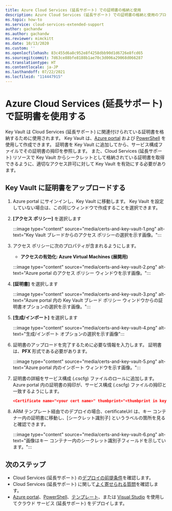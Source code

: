 ```yaml
---
title: Azure Cloud Services (延長サポート) での証明書の格納と使用
description: Azure Cloud Services (延長サポート) での証明書の格納と使用のプロセス
ms.topic: how-to
ms.service: cloud-services-extended-support
author: gachandw
ms.author: gachandw
ms.reviewer: mimckitt
ms.date: 10/13/2020
ms.custom: ''
ms.openlocfilehash: 83c455d6a8c952e8f4258dbb90d1d6726e8fcd65
ms.sourcegitcommit: 7d63ce88bfe8188b1ae70c3d006a29068d066287
ms.translationtype: HT
ms.contentlocale: ja-JP
ms.lasthandoff: 07/22/2021
ms.locfileid: "114447915"
---
```

# <a name="use-certificates-with-azure-cloud-services-extended-support"></a>Azure Cloud Services (延長サポート) で証明書を使用する

Key Vault は Cloud Services (延長サポート) に関連付けられている証明書を格納するために使用されます。 Key Vault は、[Azure portal](../key-vault/general/quick-create-portal.md) および [PowerShell](../key-vault/general/quick-create-powershell.md) を使用して作成できます。 証明書を Key Vault に追加してから、サービス構成ファイルでその証明書の拇印を参照します。 また、Cloud Services (延長サポート) リソースで Key Vault からシークレットとして格納されている証明書を取得できるように、適切なアクセス許可に対して Key Vault を有効にする必要があります。  

## <a name="upload-a-certificate-to-key-vault"></a>Key Vault に証明書をアップロードする 

1.  Azure portal にサインインし、Key Vault に移動します。 Key Vault を設定していない場合は、この同じウィンドウで作成することを選択できます。

2. **[アクセス ポリシー]** を選択します

    :::image type="content" source="media/certs-and-key-vault-1.png" alt-text="Key Vault ブレードからのアクセス ポリシーの選択を示す画像。":::

3. アクセス ポリシーに次のプロパティが含まれるようにします。
    - **アクセスの有効化: Azure Virtual Machines (展開用)**

    :::image type="content" source="media/certs-and-key-vault-2.png" alt-text="Azure portal のアクセス ポリシー ウィンドウを示す画像。":::
 
4.  **[証明書]** を選択します 

    :::image type="content" source="media/certs-and-key-vault-3.png" alt-text="Azure portal 内の Key Vault ブレード ポリシー ウィンドウからの証明書オプションの選択を示す画像。":::

5. **[生成/インポート]** を選択します

    :::image type="content" source="media/certs-and-key-vault-4.png" alt-text="生成/インポート オプションの選択を示す画像":::

4.  証明書のアップロードを完了するために必要な情報を入力します。 証明書は、**PFX** 形式である必要があります。

    :::image type="content" source="media/certs-and-key-vault-5.png" alt-text="Azure portal 内のインポート ウィンドウを示す画像。":::

5.  証明書の詳細をサービス構成 (.cscfg) ファイルのロールに追加します。 Azure portal 内の証明書の拇印が、サービス構成 (.cscfg) ファイルの拇印と一致するようにします。 
    
    ```json
    <Certificate name="<your cert name>" thumbprint="<thumbprint in key vault" thumbprintAlgorithm="sha1" /> 
    ```
6.  ARM テンプレート経由でのデプロイの場合、certificateUrl は、キー コンテナー内の証明書に移動し、[シークレット識別子] というラベルの箇所を見ると確認できます。

    :::image type="content" source="media/certs-and-key-vault-6.png" alt-text="画像はキー コンテナー内のシークレット識別子フィールドを示しています。":::

## <a name="next-steps"></a>次のステップ 
- Cloud Services (延長サポート) の[デプロイの前提条件](deploy-prerequisite.md)を確認します。
- Cloud Services (延長サポート) に関して[よく寄せられる質問](faq.yml)を確認します。
- [Azure portal](deploy-portal.md)、[PowerShell](deploy-powershell.md)、[テンプレート](deploy-template.md)、または [Visual Studio](deploy-visual-studio.md) を使用してクラウド サービス (延長サポート) をデプロイします。
